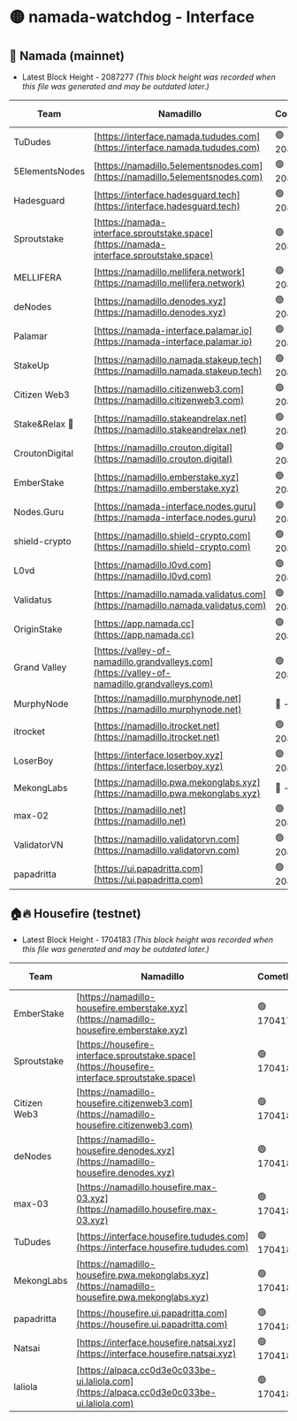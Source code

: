 # 🟡 namada-watchdog - Interface

## 🚀 Namada (mainnet)
- Latest Block Height - 2087277 *(This block height was recorded when this file was generated and may be outdated later.)*

| Team | Namadillo | CometBFT | Indexer | MASP Indexer |
|-|-|-|-|-|
| TuDudes | [https://interface.namada.tududes.com](https://interface.namada.tududes.com) | 🟢 2087260 | 🟢 2087260 | 🟢 2087259 |
| 5ElementsNodes | [https://namadillo.5elementsnodes.com](https://namadillo.5elementsnodes.com) | 🟢 2087260 | 🟢 2087260 | 🟢 2087260 |
| Hadesguard | [https://interface.hadesguard.tech](https://interface.hadesguard.tech) | 🟢 2087260 | 🟢 2087260 | 🟢 2087260 |
| Sproutstake | [https://namada-interface.sproutstake.space](https://namada-interface.sproutstake.space) | 🟢 2087261 | 🟢 2087261 | 🟢 2087261 |
| MELLIFERA | [https://namadillo.mellifera.network](https://namadillo.mellifera.network) | 🟢 2087262 | 🟢 2087262 | 🟢 2087261 |
| deNodes | [https://namadillo.denodes.xyz](https://namadillo.denodes.xyz) | 🟢 2087262 | 🟢 2087262 | 🟢 2087262 |
| Palamar | [https://namada-interface.palamar.io](https://namada-interface.palamar.io) | 🟢 2087263 | 🟢 2087263 | 🟢 2087263 |
| StakeUp | [https://namadillo.namada.stakeup.tech](https://namadillo.namada.stakeup.tech) | 🟢 2087263 | 🟢 2087263 | 🟢 2087263 |
| Citizen Web3 | [https://namadillo.citizenweb3.com](https://namadillo.citizenweb3.com) | 🟢 2087264 | 🟢 2087263 | 🔴 189067 |
| Stake&Relax 🦥 | [https://namadillo.stakeandrelax.net](https://namadillo.stakeandrelax.net) | 🟢 2087264 | 🟢 2087264 | 🟢 2087264 |
| CroutonDigital | [https://namadillo.crouton.digital](https://namadillo.crouton.digital) | 🟢 2087265 | 🔴 - | 🟢 2087266 |
| EmberStake | [https://namadillo.emberstake.xyz](https://namadillo.emberstake.xyz) | 🟢 2087266 | 🟢 2087266 | 🟢 2087266 |
| Nodes.Guru | [https://namada-interface.nodes.guru](https://namada-interface.nodes.guru) | 🟢 2087267 | 🟢 2087267 | 🟢 2087267 |
| shield-crypto | [https://namadillo.shield-crypto.com](https://namadillo.shield-crypto.com) | 🟢 2087267 | 🟢 2087267 | 🟢 2087267 |
| L0vd | [https://namadillo.l0vd.com](https://namadillo.l0vd.com) | 🟢 2087268 | 🟢 2087268 | 🟢 2087268 |
| Validatus | [https://namadillo.namada.validatus.com](https://namadillo.namada.validatus.com) | 🟢 2087269 | 🟢 2087269 | 🟢 2087269 |
| OriginStake | [https://app.namada.cc](https://app.namada.cc) | 🟢 2087269 | 🟢 2087269 | 🟢 2087269 |
| Grand Valley | [https://valley-of-namadillo.grandvalleys.com](https://valley-of-namadillo.grandvalleys.com) | 🟢 2087269 | 🟢 2087269 | 🟢 2087269 |
| MurphyNode | [https://namadillo.murphynode.net](https://namadillo.murphynode.net) | 🔴 - | 🔴 - | 🔴 - |
| itrocket | [https://namadillo.itrocket.net](https://namadillo.itrocket.net) | 🟢 2087276 | 🟢 2087275 | 🔴 1031830 |
| LoserBoy | [https://interface.loserboy.xyz](https://interface.loserboy.xyz) | 🟢 2087276 | 🟢 2087276 | 🟢 2087276 |
| MekongLabs | [https://namadillo.pwa.mekonglabs.xyz](https://namadillo.pwa.mekonglabs.xyz) | 🔴 - | 🔴 - | 🔴 - |
| max-02 | [https://namadillo.net](https://namadillo.net) | 🟢 2087277 | 🟢 2087276 | 🟢 2087276 |
| ValidatorVN | [https://namadillo.validatorvn.com](https://namadillo.validatorvn.com) | 🟢 2087277 | 🟢 2087277 | 🟢 2087277 |
| papadritta | [https://ui.papadritta.com](https://ui.papadritta.com) | 🟢 2087277 | 🟢 2087277 | 🟢 2087277 |

## 🏠🔥 Housefire (testnet)
- Latest Block Height - 1704183 *(This block height was recorded when this file was generated and may be outdated later.)*

| Team | Namadillo | CometBFT | Indexer | MASP Indexer |
|-|-|-|-|-|
| EmberStake | [https://namadillo-housefire.emberstake.xyz](https://namadillo-housefire.emberstake.xyz) | 🟢 1704179 | 🟢 1704179 | 🟢 1704179 |
| Sproutstake | [https://housefire-interface.sproutstake.space](https://housefire-interface.sproutstake.space) | 🟢 1704180 | 🟢 1704180 | 🟢 1704180 |
| Citizen Web3 | [https://namadillo-housefire.citizenweb3.com](https://namadillo-housefire.citizenweb3.com) | 🟢 1704180 | 🟢 1704180 | 🟢 1704180 |
| deNodes | [https://namadillo-housefire.denodes.xyz](https://namadillo-housefire.denodes.xyz) | 🟢 1704181 | 🟢 1704181 | 🟢 1704181 |
| max-03 | [https://namadillo.housefire.max-03.xyz](https://namadillo.housefire.max-03.xyz) | 🟢 1704181 | 🟢 1704181 | 🟢 1704181 |
| TuDudes | [https://interface.housefire.tududes.com](https://interface.housefire.tududes.com) | 🟢 1704181 | 🟢 1704181 | 🟢 1704181 |
| MekongLabs | [https://namadillo-housefire.pwa.mekonglabs.xyz](https://namadillo-housefire.pwa.mekonglabs.xyz) | 🟢 1704182 | 🟢 1704182 | 🟢 1704181 |
| papadritta | [https://housefire.ui.papadritta.com](https://housefire.ui.papadritta.com) | 🟢 1704182 | 🟢 1704182 | 🟢 1704182 |
| Natsai | [https://interface.housefire.natsai.xyz](https://interface.housefire.natsai.xyz) | 🟢 1704182 | 🟢 1704182 | 🟢 1704182 |
| laliola | [https://alpaca.cc0d3e0c033be-ui.laliola.com](https://alpaca.cc0d3e0c033be-ui.laliola.com) | 🟢 1704183 | 🟢 1704183 | 🟢 1704183 |

